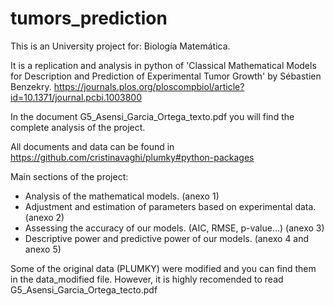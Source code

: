 # tumors_prediction
This is an University project for: Biología Matemática. 

It is a replication and analysis in python of 'Classical Mathematical Models for Description and Prediction of Experimental Tumor Growth' by Sébastien Benzekry. 
https://journals.plos.org/ploscompbiol/article?id=10.1371/journal.pcbi.1003800

In the document G5_Asensi_Garcia_Ortega_texto.pdf you will find the complete analysis of the project. 

All documents and data can be found in https://github.com/cristinavaghi/plumky#python-packages

Main sections of the project: 
- Analysis of the mathematical models. (anexo 1)
- Adjustment and estimation of parameters based on experimental data. (anexo 2)
- Assessing the accuracy of our models. (AIC, RMSE, p-value...) (anexo 3)
- Descriptive power and predictive power of our models.  (anexo 4 and anexo 5)

Some of the original data (PLUMKY) were modified and you can find them in the data_modified file. 
However, it is highly recomended to read G5_Asensi_Garcia_Ortega_tecto.pdf

